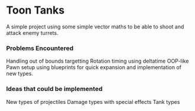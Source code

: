 # Toon Tanks
A simple project using some simple vector maths to be able to shoot and attack enemy turrets.

### Problems Encountered
Handling out of bounds targetting 
Rotation timing using deltatime 
OOP-like Pawn setup using blueprints for quick expansion and implementation of new types.

### Ideas that could be implemented
New types of projectiles
Damage types with special effects
Tank types
